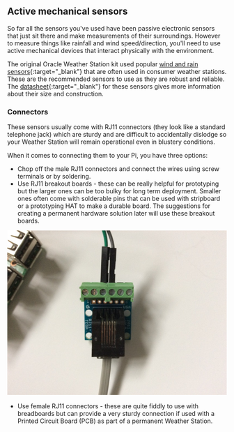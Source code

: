 ## Active mechanical sensors

So far all the sensors you've used have been passive electronic sensors that just sit there and make measurements of their surroundings. However to measure things like rainfall and wind speed/direction, you'll need to use active mechanical devices that interact physically with the environment.

The original Oracle Weather Station kit used popular [wind and rain sensors](https://www.argentdata.com/catalog/product_info.php?products_id=145){:target="_blank"} that are often used in consumer weather stations. These are the recommended sensors to use as they are robust and reliable. The [datasheet](https://www.argentdata.com/files/80422_datasheet.pdf){:target="_blank"} for these sensors gives more information about their size and construction.

### Connectors

These sensors usually come with RJ11 connectors (they look like a standard telephone jack) which are sturdy and are difficult to accidentally dislodge so your Weather Station will remain operational even in blustery conditions.

When it comes to connecting them to your Pi, you have three options:
- Chop off the male RJ11 connectors and connect the wires using screw terminals or by soldering.
- Use RJ11 breakout boards - these can be really helpful for prototyping but the larger ones can be too bulky for long term deployment. Smaller ones often come with solderable pins that can be used with stripboard  or a prototyping HAT to make a durable board. The suggestions for creating a permanent
hardware solution later will use these breakout boards.

![](images/RJ11_breakout1.JPG)


- Use female RJ11 connectors - these are quite fiddly to use with breadboards but can provide a very sturdy connection if used with a Printed Circuit Board (PCB) as part of a permanent Weather Station.
